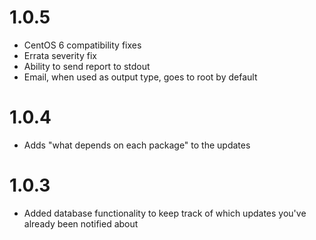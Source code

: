 # 1.0.5
* CentOS 6 compatibility fixes
* Errata severity fix
* Ability to send report to stdout
* Email, when used as output type, goes to root by default

# 1.0.4
* Adds "what depends on each package" to the updates

# 1.0.3
* Added database functionality to keep track of which updates you've already been notified about
